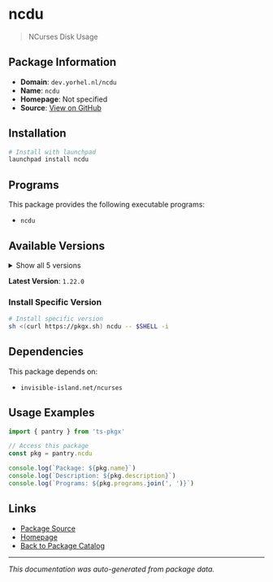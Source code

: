 # ncdu

> NCurses Disk Usage

## Package Information

- **Domain**: `dev.yorhel.nl/ncdu`
- **Name**: `ncdu`
- **Homepage**: Not specified
- **Source**: [View on GitHub](https://github.com/pkgxdev/pantry/tree/main/projects/dev.yorhel.nl/ncdu/package.yml)

## Installation

```bash
# Install with launchpad
launchpad install ncdu
```

## Programs

This package provides the following executable programs:

- `ncdu`

## Available Versions

<details>
<summary>Show all 5 versions</summary>

- `1.22.0`, `1.21.0`, `1.20.0`, `1.19.0`, `1.18.1`

</details>

**Latest Version**: `1.22.0`

### Install Specific Version

```bash
# Install specific version
sh <(curl https://pkgx.sh) ncdu -- $SHELL -i
```

## Dependencies

This package depends on:

- `invisible-island.net/ncurses`

## Usage Examples

```typescript
import { pantry } from 'ts-pkgx'

// Access this package
const pkg = pantry.ncdu

console.log(`Package: ${pkg.name}`)
console.log(`Description: ${pkg.description}`)
console.log(`Programs: ${pkg.programs.join(', ')}`)
```

## Links

- [Package Source](https://github.com/pkgxdev/pantry/tree/main/projects/dev.yorhel.nl/ncdu/package.yml)
- [Homepage](#)
- [Back to Package Catalog](../../../package-catalog.md)

---

*This documentation was auto-generated from package data.*
